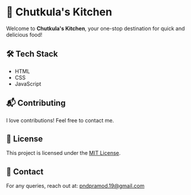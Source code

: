 <!DOCTYPE html>
<html>
<body>
    <h1>🍳 Chutkula's Kitchen</h1>
    <p>Welcome to <strong>Chutkula's Kitchen</strong>, your one-stop destination for quick and delicious food!</p>
    <h2>🛠 Tech Stack</h2>
    <ul>
        <li>HTML</li>
        <li>CSS</li>
        <li>JavaScript</li>
    </ul>
    <h2>📬 Contributing</h2>
    <p>I love contributions! Feel free to contact me.</p>
    <h2>📜 License</h2>
    <p>This project is licensed under the <a href="https://opensource.org/licenses/MIT">MIT License</a>.</p>
    <h2>📧 Contact</h2>
    <p>For any queries, reach out at: <a href="mailto:pndpramod.19@gmail.com">pndpramod.19@gmail.com</a></p>
</body>
</html>
